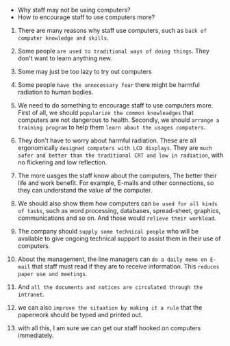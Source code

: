 - Why staff may not be using computers?
- How to encourage staff to use computers more?

1. There are many reasons why staff use computers, such as `back of computer knowledge and skills`.

2. Some people `are used to traditional ways of doing things`. They don't want to learn anything new.

3. Some may just be too lazy to try out computers

4. Some people `have the unnecessary fear` there might be harmful radiation to human bodies.

5. We need to do something to encourage staff to use computers more. First of all, we should `popularize the common knowleadges` that computers are not dangerous to health. Secondly, we should `arrange a training program` to help them `learn about the usages computers`.

5. They don't have to worry about harmful radiation. These are all ergonomically `designed computers with LCD displays`. They are `much safer and better than the traditional CRT and low in radiation`, with no flickering and low reflection.

6. The more uasges the staff know about the computers, The better their life and work benefit. For example, E-mails and other connections, so they can understand the value of the computer.

7. We should also show them how computers can `be used for all kinds of tasks`, such as word processing, databases, spread-sheet, graphics, communications and so on.  And those would `relieve their workload`.

8. The company should `supply some technical people` who will be available to give ongoing technical support to assist them in their use of computers.

9. About the management, the line managers can `do a daily memo on E-mail` that staff must read if they are to receive information. This `reduces paper use and meetings`.

10. And `all the documents and notices are circulated through the intranet`.

11. we can also `improve the situation by making it a rule` that the paperwork should be typed and printed out.

13. with all this, I am sure we can get our staff hooked on computers immediately.